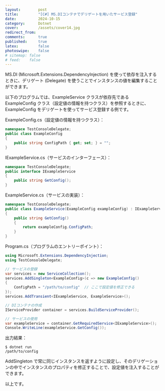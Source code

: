 ```yaml
---
layout:        post
title:         "[C#] MS.DIコンテナでデリゲートを用いたサービス登録"
date:          2024-10-15
category:      Dotnet
cover:         /assets/cover14.jpg
redirect_from:
comments:      true
published:     true
latex:         false
photoswipe:    false
# sitemap: false
# feed:    false
---
```


MS.DI (Microsoft.Extensions.DependencyInjection) を使って依存を注入するときに、デリゲート (Delegate) を使うことでインスタンスの値を編集することができます。

以下のプログラムでは、ExampleService クラスが依存先である ExampleConfig クラス（設定値の情報を持つクラス）を参照するときに、ExampleConfig をデリゲートを使ってサービス登録する例です。

ExampleConfig.cs（設定値の情報を持つクラス）：

```csharp
namespace TestConsoleDelegate;
public class ExampleConfig
{
    public string ConfigPath { get; set; } = "";
}
```

IExampleService.cs（サービスのインターフェース）：

```csharp
namespace TestConsoleDelegate;
public interface IExampleService
{
    public string GetConfig();
}
```

ExampleService.cs（サービスの実装）：

```csharp
namespace TestConsoleDelegate;
public class ExampleService(ExampleConfig exampleConfig) : IExampleService
{
    public string GetConfig()
    {
        return exampleConfig.ConfigPath;
    }
}
```

Program.cs（プログラムのエントリーポイント）：

```csharp
using Microsoft.Extensions.DependencyInjection;
using TestConsoleDelegate;

// サービスの登録
var services = new ServiceCollection();
services.AddSingleton<ExampleConfig>(c => new ExampleConfig()
{
    ConfigPath = "/path/to/config"  // ここで設定値を修正できる
});
services.AddTransient<IExampleService, ExampleService>();

// DIコンテナの作成
IServiceProvider container = services.BuildServiceProvider();

// サービスの使用
var exampleService = container.GetRequiredService<IExampleService>();
Console.WriteLine(exampleService.GetConfig());
```

出力結果：

```console
$ dotnet run
/path/to/config
```

AddSingleton で常に同じインスタンスを返すように設定し、そのデリゲーションの中でインスタンスのプロパティを修正することで、設定値を注入することができます。

以上です。
